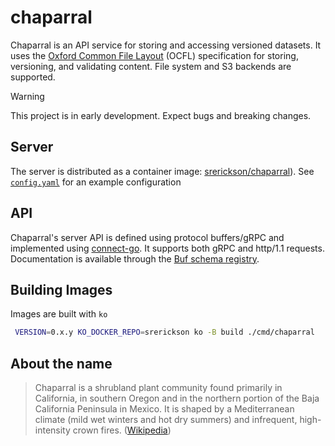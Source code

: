 # chaparral

Chaparral is an API service for storing and accessing versioned
datasets. It uses the [Oxford Common File Layout](https://ocfl.io) (OCFL)
specification for storing, versioning, and validating content. File system
and S3 backends are supported.

> [!Warning] 
> This project is in early development. Expect bugs and breaking changes.


## Server

The server is distributed as a container image: [srerickson/chaparral](https://hub.docker.com/repository/docker/srerickson/chaparral/general)).
See [`config.yaml`](config.yaml) for an example configuration

## API 

Chaparral's server API is defined using protocol buffers/gRPC and implemented
using [connect-go](https://github.com/connectrpc/connect-go). It supports both
gRPC and http/1.1 requests. Documentation is available through the [Buf schema
registry](https://buf.build/srerickson/chaparral/docs/main:chaparral.v1). 

## Building Images

Images are built with `ko`

```sh
 VERSION=0.x.y KO_DOCKER_REPO=srerickson ko -B build ./cmd/chaparral
```

## About the name

> Chaparral is a shrubland plant community found primarily in California, in
> southern Oregon and in the northern portion of the Baja California Peninsula
> in Mexico. It is shaped by a Mediterranean climate (mild wet winters and hot
> dry summers) and infrequent, high-intensity crown fires.
> ([Wikipedia](https://en.wikipedia.org/wiki/Chaparral))
